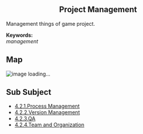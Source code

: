 <h2 align="center">Project Management</h2>
<p>
Management things of game project.
</p>

**Keywords:**<br/>
*management*

## Map
![image loading...](../exports-en/4.2.Project%20Management.png?raw=true)

## Sub Subject
* [4.2.1.Process Management](https://github.com/gonglei007/GameDevMind/blob/main/mds/4.2.1.研发过程管理.md)
* [4.2.2.Version Management](https://github.com/gonglei007/GameDevMind/blob/main/mds/4.2.2.版本管理.md)
* [4.2.3.QA](https://github.com/gonglei007/GameDevMind/blob/main/mds/4.2.3.质量保证.md)
* [4.2.4.Team and Organization](https://github.com/gonglei007/GameDevMind/blob/main/mds/4.2.4.团队与组织.md)
